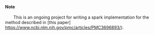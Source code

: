 #### Note
&nbsp;&nbsp;&nbsp;&nbsp;&nbsp;&nbsp; This is an ongoing project for writing a spark implementation for the method described in [this paper]
https://www.ncbi.nlm.nih.gov/pmc/articles/PMC3696893/).

